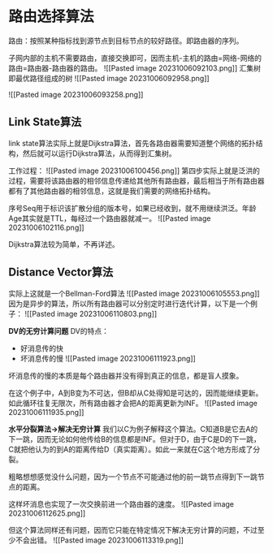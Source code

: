 # 路由选择算法
路由：按照某种指标找到源节点到目标节点的较好路径。即路由器的序列。

子网内部的主机不需要路由，直接交换即可，因而主机-主机的路由=网络-网络的路由=路由器-路由器的路由。
![[Pasted image 20231006092103.png]]
汇集树即最优路径组成的树
![[Pasted image 20231006092958.png]]

![[Pasted image 20231006093258.png]]

## Link State算法
link state算法实际上就是Dijkstra算法，首先各路由器需要知道整个网络的拓扑结构，然后就可以运行Dijkstra算法，从而得到汇集树。

工作过程：
![[Pasted image 20231006100456.png]]
第四步实际上就是泛洪的过程，需要将该路由器的相邻信息传递给其他所有路由器，最后相当于所有路由器都有了其他路由器的相邻信息，这就是我们需要的网络拓扑结构。

序号Seq用于标识该扩散分组的版本号，如果已经收到，就不用继续洪泛。年龄Age其实就是TTL，每经过一个路由器就减一。
![[Pasted image 20231006102116.png]]

Dijkstra算法较为简单，不再详述。

## Distance Vector算法
实际上这就是一个Bellman-Ford算法
![[Pasted image 20231006105553.png]]
因为是异步的算法，所以所有路由器可以分别定时进行迭代计算，以下是一个例子：
![[Pasted image 20231006110803.png]]

**DV的无穷计算问题**
DV的特点：
- 好消息传的快
- 坏消息传的慢
![[Pasted image 20231006111923.png]]

坏消息传的慢的本质是每个路由器并没有得到真正的信息，都是盲人摸象。

在这个例子中，A到B变为不可达，但B却从C处得知是可达的，因而能继续更新。如此循环往复无限次，所有路由器才会把A的距离更新为INF。
![[Pasted image 20231006111935.png]]

**水平分裂算法->解决无穷计算**
我们以C为例子解释这个算法。C知道B是它去A的下一跳，因而无论如何他传给B的信息都是INF。但对于D，由于C是D的下一跳，C就把他认为的到A的距离传给D（真实距离）。如此一来就在C这个地方形成了分裂。

粗略想想感觉没什么问题，因为一个节点不可能通过他的前一跳节点得到下一跳节点的距离。

这样坏消息也实现了一次交换前进一个路由器的速度。
![[Pasted image 20231006112625.png]]


但这个算法同样还有问题，因而它只能在特定情况下解决无穷计算的问题，不过至少不会出错。
![[Pasted image 20231006113319.png]]

